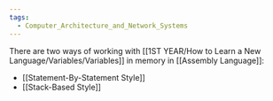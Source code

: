 ```yaml
---
tags:
  - Computer_Architecture_and_Network_Systems
---
```

There are two ways of working with [[1ST YEAR/How to Learn a New Language/Variables/Variables]] in memory in [[Assembly Language]]:
- [[Statement-By-Statement Style]]
- [[Stack-Based Style]]